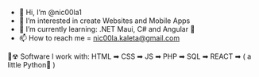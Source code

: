 - 👋 Hi, I’m @nic00la1
- 👀 I’m interested in create Websites and Mobile Apps
- 🌱 I’m currently learning: .NET Maui, C# and Angular 🌱
- 📫 How to reach me = nic00la.kaleta@gmail.com

🧪☢ Software I work with: HTML ➡ CSS ➡ JS ➡ PHP ➡ SQL ➡ REACT ➡ ( a little Python🐍 ) 
<!---
nic00la1/nic00la1 is a ✨ special ✨ repository because its `README.md` (this file) appears on your GitHub profile.
You can click the Preview link to take a look at your changes.
--->
